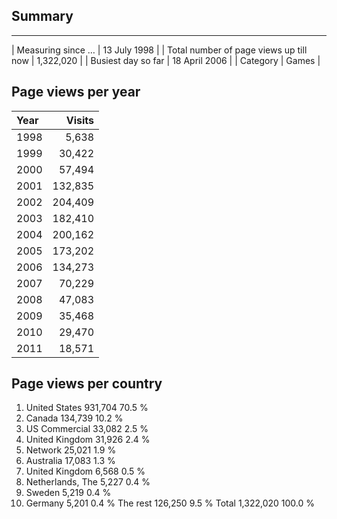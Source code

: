 ## Summary
-----------------------------------------------------------------
| Measuring since …				| 13 July 1998	|
| Total number of page views up till now	| 1,322,020	|
| Busiest day so far				| 18 April 2006	|
| Category					| Games		|

## Page views per year
| Year	| Visits	|
|:------|--------------:|
| 1998	|	5,638	|
| 1999	|	30,422	|
| 2000	|	57,494	|
| 2001	|	132,835	|
| 2002	|	204,409	|
| 2003	|	182,410	|
| 2004	|	200,162	|
| 2005	|	173,202	|
| 2006	|	134,273	|
| 2007	|	70,229	|
| 2008	|	47,083	|
| 2009	|	35,468	|
| 2010	|	29,470	|
| 2011	|	18,571	|

## Page views per country

1. United States	931,704	70.5 %
2. Canada	134,739	10.2 %
3. US Commercial	33,082	2.5 %
4. United Kingdom	31,926	2.4 %
5. Network	25,021	1.9 %
6. Australia	17,083	1.3 %
7. United Kingdom	6,568	0.5 %
8. Netherlands, The	5,227	0.4 %
9. Sweden	5,219	0.4 %
10. Germany	5,201	0.4 %
The rest	126,250	9.5 %
Total	1,322,020	100.0 %